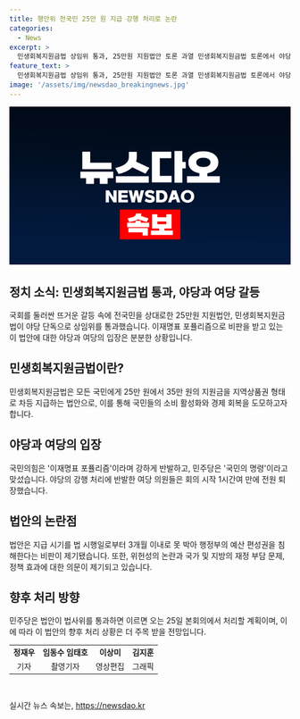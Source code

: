 ```yaml
---
title: 행안위 전국민 25만 원 지급 강행 처리로 논란
categories:
  - News
excerpt: >
  민생회복지원금법 상임위 통과, 25만원 지원법안 토론 과열 민생회복지원금법 토론에서 야당 단독 상임위 통과한 25만원 지원법안에 대한 논쟁이 고조되고 있습니다. 국민의힘은 이재명 헌정법이라며 강하게 반발하고, 민주당은 국민의 명령이라고 맞섰습니다. 법안 처리에 반발한 여당 의원들은 전원 퇴장하며 논란이 불거지고 있습니다. 지급 시기와 정책 효과 등을 둘러싼 논란도 제기되고 있습니다.
feature_text: >
  민생회복지원금법 상임위 통과, 25만원 지원법안 토론 과열 민생회복지원금법 토론에서 야당 단독 상임위 통과한 25만원 지원법안에 대한 논쟁이 고조되고 있습니다. 국민의힘은 이재명 헌정법이라며 강하게 반발하고, 민주당은 국민의 명령이라고 맞섰습니다. 법안 처리에 반발한 여당 의원들은 전원 퇴장하며 논란이 불거지고 있습니다. 지급 시기와 정책 효과 등을 둘러싼 논란도 제기되고 있습니다.
image: '/assets/img/newsdao_breakingnews.jpg'
---
```


<p><img src="/assets/img/newsdao_breakingnews.jpg" alt="implanttips 속보" /></p>

<h2>정치 소식: 민생회복지원금법 통과, 야당과 여당 갈등</h2>

<p data-ke-size="size16">국회를 둘러싼 뜨거운 갈등 속에 전국민을 상대로한 25만원 지원법안, 민생회복지원금법이 야당 단독으로 상임위를 통과했습니다. 이재명표 포퓰리즘으로 비판을 받고 있는 이 법안에 대한 야당과 여당의 입장은 분분한 상황입니다.</p>

<h2 data-ke-size="size26">민생회복지원금법이란?</h2>

<p data-ke-size="size16">민생회복지원금법은 모든 국민에게 25만 원에서 35만 원의 지원금을 지역상품권 형태로 차등 지급하는 법안으로, 이를 통해 국민들의 소비 활성화와 경제 회복을 도모하고자 합니다.</p>

<h2 data-ke-size="size26">야당과 여당의 입장</h2>

<p data-ke-size="size16">국민의힘은 '이재명표 포퓰리즘'이라며 강하게 반발하고, 민주당은 '국민의 명령'이라고 맞섰습니다. 야당의 강행 처리에 반발한 여당 의원들은 회의 시작 1시간여 만에 전원 퇴장했습니다.</p>

<h2 data-ke-size="size26">법안의 논란점</h2>

<p data-ke-size="size16">법안은 지급 시기를 법 시행일로부터 3개월 이내로 못 박아 행정부의 예산 편성권을 침해한다는 비판이 제기됐습니다. 또한, 위헌성의 논란과 국가 및 지방의 재정 부담 문제, 정책 효과에 대한 의문이 제기되고 있습니다.</p>

<h2 data-ke-size="size26">향후 처리 방향</h2>

<p data-ke-size="size16">민주당은 법안이 법사위를 통과하면 이르면 오는 25일 본회의에서 처리할 계획이며, 이에 따라 이 법안의 향후 처리 상황은 더 주목 받을 전망입니다.</p>

<table>
    <tr>
        <td style="text-align: center; height: 17px;"><b>정재우</b></td>
        <td style="text-align: center; height: 17px;"><b>임동수 임태호</b></td>
        <td style="text-align: center; height: 17px;"><b>이상미</b></td>
        <td style="text-align: center; height: 17px;"><b>김지훈</b></td>
    </tr>
    <tr>
        <td style="text-align: center; height: 17px;">기자</td>
        <td style="text-align: center; height: 17px;">촬영기자</td>
        <td style="text-align: center; height: 17px;">영상편집</td>
        <td style="text-align: center; height: 17px;">그래픽</td>
    </tr>
</table>

<p data-ke-size="size16">&nbsp;</p>
실시간 뉴스 속보는, <a href="https://newsdao.kr" rel="dofollow">https://newsdao.kr</a>


